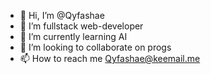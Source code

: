 - 👋 Hi, I’m @Qyfashae
- 👀 I’m fullstack web-developer
- 🌱 I’m currently learning AI
- 💞️ I’m looking to collaborate on progs
- 📫 How to reach me Qyfashae@keemail.me

